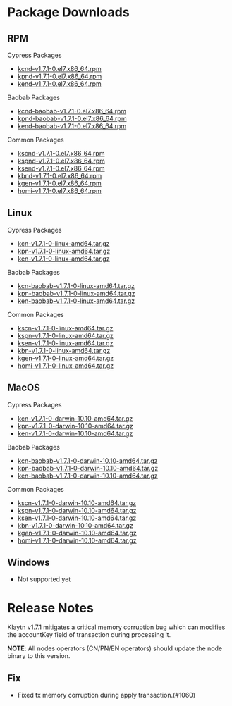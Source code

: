 # Package Downloads <a id="package-downloads"></a>

## RPM <a id="rpm"></a>

Cypress Packages
- [kcnd-v1.7.1-0.el7.x86_64.rpm](https://packages.klaytn.net/klaytn/v1.7.1/kcnd-v1.7.1-0.el7.x86_64.rpm)
- [kpnd-v1.7.1-0.el7.x86_64.rpm](https://packages.klaytn.net/klaytn/v1.7.1/kpnd-v1.7.1-0.el7.x86_64.rpm)
- [kend-v1.7.1-0.el7.x86_64.rpm](https://packages.klaytn.net/klaytn/v1.7.1/kend-v1.7.1-0.el7.x86_64.rpm)

Baobab Packages
- [kcnd-baobab-v1.7.1-0.el7.x86_64.rpm](https://packages.klaytn.net/klaytn/v1.7.1/kcnd-baobab-v1.7.1-0.el7.x86_64.rpm)
- [kpnd-baobab-v1.7.1-0.el7.x86_64.rpm](https://packages.klaytn.net/klaytn/v1.7.1/kpnd-baobab-v1.7.1-0.el7.x86_64.rpm)
- [kend-baobab-v1.7.1-0.el7.x86_64.rpm](https://packages.klaytn.net/klaytn/v1.7.1/kend-baobab-v1.7.1-0.el7.x86_64.rpm)

Common Packages
- [kscnd-v1.7.1-0.el7.x86_64.rpm](https://packages.klaytn.net/klaytn/v1.7.1/kscnd-v1.7.1-0.el7.x86_64.rpm)
- [kspnd-v1.7.1-0.el7.x86_64.rpm](https://packages.klaytn.net/klaytn/v1.7.1/kspnd-v1.7.1-0.el7.x86_64.rpm)
- [ksend-v1.7.1-0.el7.x86_64.rpm](https://packages.klaytn.net/klaytn/v1.7.1/ksend-v1.7.1-0.el7.x86_64.rpm)
- [kbnd-v1.7.1-0.el7.x86_64.rpm](https://packages.klaytn.net/klaytn/v1.7.1/kbnd-v1.7.1-0.el7.x86_64.rpm)
- [kgen-v1.7.1-0.el7.x86_64.rpm](https://packages.klaytn.net/klaytn/v1.7.1/kgen-v1.7.1-0.el7.x86_64.rpm)
- [homi-v1.7.1-0.el7.x86_64.rpm](https://packages.klaytn.net/klaytn/v1.7.1/homi-v1.7.1-0.el7.x86_64.rpm)

## Linux <a id="linux"></a>

Cypress Packages
- [kcn-v1.7.1-0-linux-amd64.tar.gz](https://packages.klaytn.net/klaytn/v1.7.1/kcn-v1.7.1-0-linux-amd64.tar.gz)
- [kpn-v1.7.1-0-linux-amd64.tar.gz](https://packages.klaytn.net/klaytn/v1.7.1/kpn-v1.7.1-0-linux-amd64.tar.gz)
- [ken-v1.7.1-0-linux-amd64.tar.gz](https://packages.klaytn.net/klaytn/v1.7.1/ken-v1.7.1-0-linux-amd64.tar.gz)

Baobab Packages
- [kcn-baobab-v1.7.1-0-linux-amd64.tar.gz](https://packages.klaytn.net/klaytn/v1.7.1/kcn-baobab-v1.7.1-0-linux-amd64.tar.gz)
- [kpn-baobab-v1.7.1-0-linux-amd64.tar.gz](https://packages.klaytn.net/klaytn/v1.7.1/kpn-baobab-v1.7.1-0-linux-amd64.tar.gz)
- [ken-baobab-v1.7.1-0-linux-amd64.tar.gz](https://packages.klaytn.net/klaytn/v1.7.1/ken-baobab-v1.7.1-0-linux-amd64.tar.gz)

Common Packages
- [kscn-v1.7.1-0-linux-amd64.tar.gz](https://packages.klaytn.net/klaytn/v1.7.1/kscn-v1.7.1-0-linux-amd64.tar.gz)
- [kspn-v1.7.1-0-linux-amd64.tar.gz](https://packages.klaytn.net/klaytn/v1.7.1/kspn-v1.7.1-0-linux-amd64.tar.gz)
- [ksen-v1.7.1-0-linux-amd64.tar.gz](https://packages.klaytn.net/klaytn/v1.7.1/ksen-v1.7.1-0-linux-amd64.tar.gz)
- [kbn-v1.7.1-0-linux-amd64.tar.gz](https://packages.klaytn.net/klaytn/v1.7.1/kbn-v1.7.1-0-linux-amd64.tar.gz)
- [kgen-v1.7.1-0-linux-amd64.tar.gz](https://packages.klaytn.net/klaytn/v1.7.1/kgen-v1.7.1-0-linux-amd64.tar.gz)
- [homi-v1.7.1-0-linux-amd64.tar.gz](https://packages.klaytn.net/klaytn/v1.7.1/homi-v1.7.1-0-linux-amd64.tar.gz)

## MacOS <a id="macos"></a>

Cypress Packages
- [kcn-v1.7.1-0-darwin-10.10-amd64.tar.gz](https://packages.klaytn.net/klaytn/v1.7.1/kcn-v1.7.1-0-darwin-10.10-amd64.tar.gz)
- [kpn-v1.7.1-0-darwin-10.10-amd64.tar.gz](https://packages.klaytn.net/klaytn/v1.7.1/kpn-v1.7.1-0-darwin-10.10-amd64.tar.gz)
- [ken-v1.7.1-0-darwin-10.10-amd64.tar.gz](https://packages.klaytn.net/klaytn/v1.7.1/ken-v1.7.1-0-darwin-10.10-amd64.tar.gz)

Baobab Packages
- [kcn-baobab-v1.7.1-0-darwin-10.10-amd64.tar.gz](https://packages.klaytn.net/klaytn/v1.7.1/kcn-baobab-v1.7.1-0-darwin-10.10-amd64.tar.gz)
- [kpn-baobab-v1.7.1-0-darwin-10.10-amd64.tar.gz](https://packages.klaytn.net/klaytn/v1.7.1/kpn-baobab-v1.7.1-0-darwin-10.10-amd64.tar.gz)
- [ken-baobab-v1.7.1-0-darwin-10.10-amd64.tar.gz](https://packages.klaytn.net/klaytn/v1.7.1/ken-baobab-v1.7.1-0-darwin-10.10-amd64.tar.gz)

Common Packages
- [kscn-v1.7.1-0-darwin-10.10-amd64.tar.gz](https://packages.klaytn.net/klaytn/v1.7.1/kscn-v1.7.1-0-darwin-10.10-amd64.tar.gz)
- [kspn-v1.7.1-0-darwin-10.10-amd64.tar.gz](https://packages.klaytn.net/klaytn/v1.7.1/kspn-v1.7.1-0-darwin-10.10-amd64.tar.gz)
- [ksen-v1.7.1-0-darwin-10.10-amd64.tar.gz](https://packages.klaytn.net/klaytn/v1.7.1/ksen-v1.7.1-0-darwin-10.10-amd64.tar.gz)
- [kbn-v1.7.1-0-darwin-10.10-amd64.tar.gz](https://packages.klaytn.net/klaytn/v1.7.1/kbn-v1.7.1-0-darwin-10.10-amd64.tar.gz)
- [kgen-v1.7.1-0-darwin-10.10-amd64.tar.gz](https://packages.klaytn.net/klaytn/v1.7.1/kgen-v1.7.1-0-darwin-10.10-amd64.tar.gz)
- [homi-v1.7.1-0-darwin-10.10-amd64.tar.gz](https://packages.klaytn.net/klaytn/v1.7.1/homi-v1.7.1-0-darwin-10.10-amd64.tar.gz)

## Windows <a id="windows"></a>

- Not supported yet


# Release Notes <a id="release-notes"></a>

Klaytn v1.7.1 mitigates a critical memory corruption bug which can modifies the accountKey field of transaction during processing it.

**NOTE**: All nodes operators (CN/PN/EN operators) should update the node binary to this version.

## Fix
- Fixed tx memory corruption during apply transaction.(#1060)

